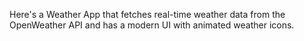 Here's a Weather App that fetches real-time weather data from the OpenWeather API and has a modern UI with animated weather icons.
